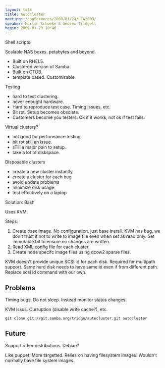```yaml
---
layout: talk
title: Autocluster
meeting: /conferences/2009/01/24/LCA2009/
speaker: Martin Schweke & Andrew Tridgell
begin: 2009-01-23 10:40  
---
```

Shell scripts.

Scalable NAS boxes. petabytes and beyond.

* Built on RHEL5.
* Clustered version of Samba.
* Built on CTDB.
* template based. Customizable.

Testing

* hard to test clustering.
* never enought hardware.
* Hard to reproduce test case. Timing issues, etc.
* Bit rot. Setup becomes obsolete.
* Customers become you testers. Ok if it works, not ok if test fails.

Virtual clusters?

* not good for performance testing.
* bit rot still an issue.
* sTill a major pain to setup.
* take a lot of diskspace.

Disposable clusters

* create a new cluster instantly
* create a cluster for each bug
* avoid update problems
* minimize disk usage
* test effectively on a laptop

Solution: Bash

Uses KVM.

Steps:

1. Create base image. No configuration, just base install.  KVM has bug, we
don't trust it not to write to image file even when set as read only. Set
immutable bit to ensure no changes are written.
2. Read XML config file for each cluster.
3. Create node specifc image files using qcow2 sparse files.

KVM doesn't provide unique SCSI id for each disk. Required for multipath
support. Same hard disk needs to have same id even if from different path.
Replace scsi id command with our own.

## Problems

Timing bugs. Do not sleep. Instead monitor status changes.

KVM issus. Curruption (disable write cache?), etc.

    git clone git://git.samba.org/tridge/autocluster.git autocluster


## Future

Support other distributions. Debian?

Like puppet. More targetted. Relies on having filesystem images. Wouldn't
normally have file system images.
